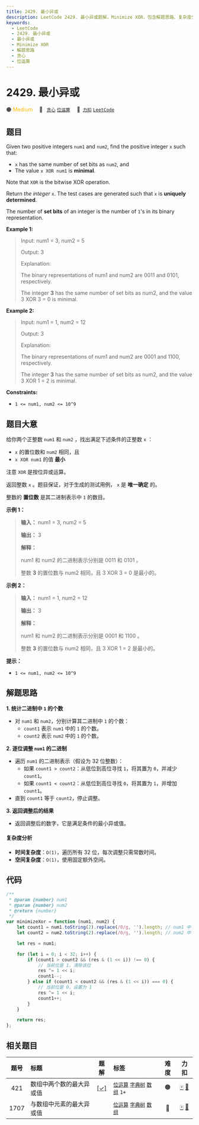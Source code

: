 ```yaml
---
title: 2429. 最小异或
description: LeetCode 2429. 最小异或题解，Minimize XOR，包含解题思路、复杂度分析以及完整的 JavaScript 代码实现。
keywords:
  - LeetCode
  - 2429. 最小异或
  - 最小异或
  - Minimize XOR
  - 解题思路
  - 贪心
  - 位运算
---
```


# 2429. 最小异或

🟠 <font color=#ffb800>Medium</font>&emsp; 🔖&ensp; [`贪心`](/tag/greedy.md) [`位运算`](/tag/bit-manipulation.md)&emsp; 🔗&ensp;[`力扣`](https://leetcode.cn/problems/minimize-xor) [`LeetCode`](https://leetcode.com/problems/minimize-xor)

## 题目

Given two positive integers `num1` and `num2`, find the positive integer `x`
such that:

- `x` has the same number of set bits as `num2`, and
- The value `x XOR num1` is **minimal**.

Note that `XOR` is the bitwise XOR operation.

Return _the integer_ `x`. The test cases are generated such that `x` is
**uniquely determined**.

The number of **set bits** of an integer is the number of `1`'s in its binary
representation.

**Example 1:**

> Input: num1 = 3, num2 = 5
>
> Output: 3
>
> Explanation:
>
> The binary representations of num1 and num2 are 0011 and 0101, respectively.
>
> The integer **3** has the same number of set bits as num2, and the value 3 XOR 3 = 0 is minimal.

**Example 2:**

> Input: num1 = 1, num2 = 12
>
> Output: 3
>
> Explanation:
>
> The binary representations of num1 and num2 are 0001 and 1100, respectively.
>
> The integer **3** has the same number of set bits as num2, and the value 3 XOR 1 = 2 is minimal.

**Constraints:**

- `1 <= num1, num2 <= 10^9`

## 题目大意

给你两个正整数 `num1` 和 `num2` ，找出满足下述条件的正整数 `x` ：

- `x` 的置位数和 `num2` 相同，且
- `x XOR num1` 的值 **最小**

注意 `XOR` 是按位异或运算。

返回整数 `x` 。题目保证，对于生成的测试用例， `x` 是 **唯一确定** 的。

整数的 **置位数** 是其二进制表示中 `1` 的数目。

**示例 1：**

> **输入：** num1 = 3, num2 = 5
>
> **输出：** 3
>
> **解释：**
>
> num1 和 num2 的二进制表示分别是 0011 和 0101 。
>
> 整数 **3** 的置位数与 num2 相同，且 3 XOR 3 = 0 是最小的。

**示例 2：**

> **输入：** num1 = 1, num2 = 12
>
> **输出：** 3
>
> **解释：**
>
> num1 和 num2 的二进制表示分别是 0001 和 1100 。
>
> 整数 **3** 的置位数与 num2 相同，且 3 XOR 1 = 2 是最小的。

**提示：**

- `1 <= num1, num2 <= 10^9`

## 解题思路

**1. 统计二进制中 `1` 的个数**

- 对 `num1` 和 `num2`，分别计算其二进制中 `1` 的个数：
  - `count1` 表示 `num1` 中的 `1` 的个数。
  - `count2` 表示 `num2` 中的 `1` 的个数。

**2. 逐位调整 `num1` 的二进制**

- 遍历 `num1` 的二进制表示（假设为 32 位整数）：
  - 如果 `count1 > count2`：从低位到高位寻找 `1`，将其置为 `0`，并减少 `count1`。
  - 如果 `count1 < count2`：从低位到高位寻找 `0`，将其置为 `1`，并增加 `count1`。
- 直到 `count1` 等于 `count2`，停止调整。

**3. 返回调整后的结果**

- 返回调整后的数字，它是满足条件的最小异或值。

#### 复杂度分析

- **时间复杂度**：`O(1)`，遍历所有 32 位，每次调整只需常数时间。
- **空间复杂度**：`O(1)`，使用固定额外空间。

## 代码

```javascript
/**
 * @param {number} num1
 * @param {number} num2
 * @return {number}
 */
var minimizeXor = function (num1, num2) {
	let count1 = num1.toString(2).replace(/0/g, '').length; // num1 中 1 的个数
	let count2 = num2.toString(2).replace(/0/g, '').length; // num2 中 1 的个数

	let res = num1;

	for (let i = 0; i < 32; i++) {
		if (count1 > count2 && (res & (1 << i)) !== 0) {
			// 当前位是 1，清除该位
			res ^= 1 << i;
			count1--;
		} else if (count1 < count2 && (res & (1 << i)) === 0) {
			// 当前位是 0，设置为 1
			res ^= 1 << i;
			count1++;
		}
	}

	return res;
};
```

## 相关题目

<!-- prettier-ignore -->
| 题号 | 标题 | 题解 | 标签 | 难度 | 力扣 |
| :------: | :------ | :------: | :------ | :------: | :------: |
| 421 | 数组中两个数的最大异或值 | [[✓]](/problem/0421.md) |  [`位运算`](/tag/bit-manipulation.md) [`字典树`](/tag/trie.md) [`数组`](/tag/array.md) `1+` | 🟠 | [🀄️](https://leetcode.cn/problems/maximum-xor-of-two-numbers-in-an-array) [🔗](https://leetcode.com/problems/maximum-xor-of-two-numbers-in-an-array) |
| 1707 | 与数组中元素的最大异或值 |  |  [`位运算`](/tag/bit-manipulation.md) [`字典树`](/tag/trie.md) [`数组`](/tag/array.md) | 🔴 | [🀄️](https://leetcode.cn/problems/maximum-xor-with-an-element-from-array) [🔗](https://leetcode.com/problems/maximum-xor-with-an-element-from-array) |
